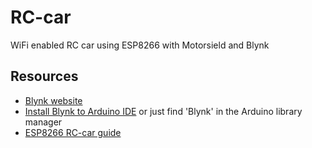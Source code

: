 # RC-car
WiFi enabled RC car using ESP8266 with Motorsield and Blynk

## Resources
- [Blynk website](https://blynk.io/en/getting-started)
- [Install Blynk to Arduino IDE](https://github.com/blynkkk/blynk-library/releases/tag/v0.6.1) or just find 'Blynk' in the Arduino library manager
- [ESP8266 RC-car guide](https://www.hackster.io/andrewf1/simplest-wifi-car-using-esp8266-motorshield-37501e)
